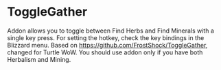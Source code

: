 # ToggleGather
Addon allows you to toggle between Find Herbs and Find Minerals with a single key press. For setting the hotkey, check the key bindings in the Blizzard menu.
Based on https://github.com/FrostShock/ToggleGather, changed for Turtle WoW.
You should use addon only if you have both Herbalism and Mining.
